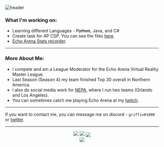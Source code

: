 
![header](https://capsule-render.vercel.app/api?type=waving&color=timeGradient&height=300&section=header&text=griffin&fontSize=90)


### What I'm working on: 
* Learning different Languages - ~~Python~~, Java, and C#
* Create task for AP CSP. You can see the files [here](https://github.com/gr1ffin/MathTask).
* [Echo Arena Stats recorder](https://github.com/gr1ffin/EchoArenaStats). 
***
### More About Me: 
* I compete and am a League Moderator for the Echo Arena Virtual Reality Master League.
* Last Season (Season 4) my team finished Top 30 overall in Northern America. 
* I also do social media work for [NEPA](https://twitter.com/EsportNepa), where I run two teams (Orlando and Los Angeles). 
* You can sometimes catch me playing Echo Arena at my [twitch](https://twitch.tv/gr1ffinvr).
***

If you want to contact me, you can message me on discord - ``griffin#1000`` or [twitter](https://twitter.com/gr1ffinvr).


***
<p align="center">
<img src="https://github-readme-stats.vercel.app/api?username=gr1ffin&show_icons=true&theme=jolly"> <img src="https://github-readme-streak-stats.herokuapp.com/?user=gr1ffin&theme=jolly">
<img align="center" src="https://github-readme-stats.vercel.app/api/wakatime?username=gr1ffin&theme=jolly&layout=compact" />
  <br>
<img align="center" src="https://github-readme-stats.vercel.app/api/top-langs/?username=gr1ffin&theme=jolly" />
  
 </p>



